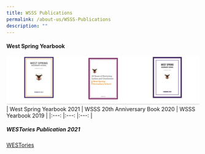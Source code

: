 ```yaml
---
title: WSSS Publications
permalink: /about-us/WSSS-Publications
description: ""
---
```

#### **West Spring Yearbook**

![](/images/About%20us/WSSS%20Publications/photo_6244632829635965433_w.png)
| West Spring Yearbook 2021 	| WSSS 20th Anniversary Book 2020 	| WSSS Yearbook 2019 	|
|:---:	|:---:	|:---:	|

##### **WESTories Publication 2021**
[WESTories](https://drive.google.com/file/d/1y3D21ifz11XUJLz_P9XpZ7rzvh4difXb/view)